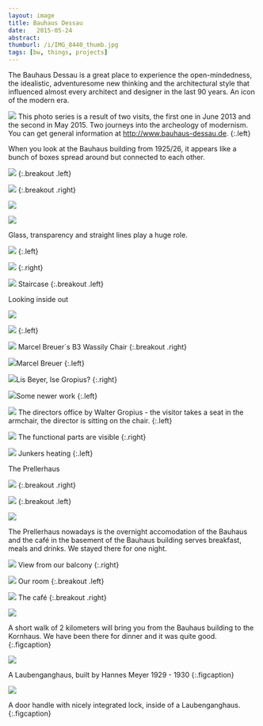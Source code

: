 ```yaml
---
layout: image
title: Bauhaus Dessau
date:   2015-05-24
abstract:
thumburl: /i/IMG_8440_thumb.jpg
tags: [bw, things, projects]
---
```

The Bauhaus Dessau is a great place to experience the open-mindedness, the idealistic, adventuresome new thinking and the architectural style that influenced almost every architect and designer in the last 90 years. An icon of the modern era.

![]({{site.url}}/i/IMG_8503.jpg)
This photo series is a result of two visits, the first one in June 2013 and the second in May 2015. Two journeys into the archeology of modernism. You can get general information at <http://www.bauhaus-dessau.de>.
{:.left}

When you look at the Bauhaus building from 1925/26, it appears like a bunch of boxes spread around but connected to each other.

![]({{site.url}}/i/IMG_8404.jpg)
{:.breakout .left}

![]({{site.url}}/i/IMG_8387.jpg)
{:.breakout .right}

![]({{site.url}}/i/IMG_8488.jpg)

![]({{site.url}}/i/IMG_8428.jpg)

Glass, transparency and straight lines play a huge role.

![]({{site.url}}/i/IMG_8440.jpg)
{:.left}

![]({{site.url}}/i/IMG_8422.jpg)
{:.right}


![]({{site.url}}/i/IMG_8456.jpg)
Staircase
{:.breakout .left}


Looking inside out

![]({{site.url}}/i/IMG_8528.jpg)

![]({{site.url}}/i/IMG_8449.jpg)
{:.left}

![]({{site.url}}/i/IMG_8524.jpg)
Marcel Breuer´s B3 Wassily Chair
{:.breakout .right}

![]({{site.url}}/i/IMG_5884.jpg)Marcel Breuer
{:.left}

![]({{site.url}}/i/IMG_5885.jpg)Lis Beyer, Ise Gropius?
{:.right}

![]({{site.url}}/i/IMG_8522.jpg)Some newer work
{:.left}

![]({{site.url}}/i/IMG_5848.jpg)
The directors office by Walter Gropius - the visitor takes a seat in the armchair, the director is sitting on the chair.
{:.left}

![]({{site.url}}/i/IMG_5833.jpg)
The functional parts are visible
{:.right}


![]({{site.url}}/i/IMG_5850.jpg)
Junkers heating
{:.left}

The Prellerhaus

![]({{site.url}}/i/IMG_8411.jpg)
{:.breakout .right}

![]({{site.url}}/i/IMG_8407.jpg)
{:.breakout .left}

![]({{site.url}}/i/IMG_8410.jpg)

The Prellerhaus nowadays is the overnight accomodation of the Bauhaus and the café in the basement of the Bauhaus building serves breakfast, meals and drinks. We stayed there for one night.

![]({{site.url}}/i/IMG_8499.jpg)
View from our balcony
{:.right}

![]({{site.url}}/i/IMG_8394.jpg)
Our room
{:.breakout .left}

![]({{site.url}}/i/IMG_8505.jpg)
The café
{:.breakout .right}

![]({{site.url}}/i/IMG_8483.jpg)

A short walk of 2 kilometers will bring you from the Bauhaus building to the Kornhaus. We have been there for dinner and it was quite good.
{:.figcaption}

![]({{site.url}}/i/IMG_5889.jpg)

A Laubenganghaus, built by Hannes Meyer 1929 - 1930
{:.figcaption}

![]({{site.url}}/i/IMG_5888.jpg)

A door handle with nicely integrated lock, inside of a Laubenganghaus.
{:.figcaption}
